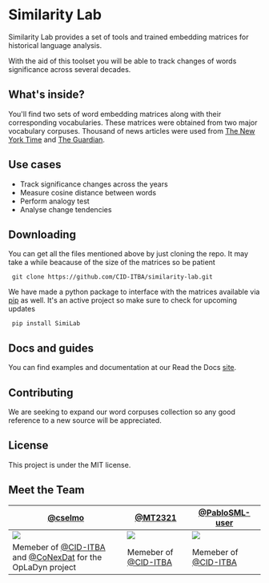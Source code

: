 # Similarity Lab

Similarity Lab provides a set of tools and trained embedding matrices for historical language analysis.

With the aid of this toolset you will be able to track changes of words significance across several decades.

## What's inside?

You'll find two sets of word embedding matrices along with their corresponding vocabularies.
These matrices were obtained from two major vocabulary corpuses. Thousand of news articles were used from [The New York Time](https://www.nytimes.com/) and [The Guardian](https://www.theguardian.com/uk).

## Use cases

- Track significance changes across the years
- Measure cosine distance between words
- Perform analogy test
- Analyse change tendencies

## Downloading

You can get all the files mentioned above by just cloning the repo. It may take a while beacause of the size of the matrices so be patient

```
 git clone https://github.com/CID-ITBA/similarity-lab.git
```

We have made a python package to interface with the matrices available via [pip](https://pypi.org/project/pandas) as well. It's an active project so make sure to check for upcoming updates

```
 pip install SimiLab
```

## Docs and guides

You can find examples and documentation at our Read the Docs [site](https://cid-docs.readthedocs.io/en/latest/).

## Contributing

We are seeking to expand our word corpuses collection so any good reference to a new source will be appreciated.

## License

This project is under the MIT license.

## Meet the Team

| [@cselmo][cselmo-user]                                                                     | [@MT2321][mt2321-user]               | [@PabloSML-user][pablosml-user]      |
| ------------------------------------------------------------------------------------------ | ------------------------------------ | ------------------------------------ |
| ![][cselmo-img]                                                                            | ![][mt2321-img]                      | ![][pablosml-img]                    |
| Memeber of [@CID-ITBA][cid-itba-org] and [@CoNexDat][conexdat-org] for the OpLaDyn project | Memeber of [@CID-ITBA][cid-itba-org] | Memeber of [@CID-ITBA][cid-itba-org] |

[cselmo-img]: https://avatars2.githubusercontent.com/u/10964880?s=460&v=4
[mt2321-img]: https://avatars3.githubusercontent.com/u/42226186?s=96&v=4
[pablosml-img]: https://avatars2.githubusercontent.com/u/42211042?s=96&v=4
[cselmo-user]: https://github.com/cselmo
[mt2321-user]: https://github.com/MT2321
[pablosml-user]: https://github.com/PabloSML
[cid-itba-org]: https://github.com/CID-ITBA
[conexdat-org]: https://github.com/CoNexDat

<!-- https://code.google.com/archive/p/word2vec/ -->

